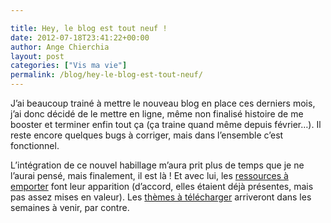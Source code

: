 ```yaml
---

title: Hey, le blog est tout neuf !
date: 2012-07-18T23:41:22+00:00
author: Ange Chierchia
layout: post
categories: ["Vis ma vie"]
permalink: /blog/hey-le-blog-est-tout-neuf/
---
```

J&rsquo;ai beaucoup trainé à mettre le nouveau blog en place ces derniers mois, j&rsquo;ai donc décidé de le mettre en ligne, même non finalisé histoire de me booster et terminer enfin tout ça (ça traine quand même depuis février&#8230;). Il reste encore quelques bugs à corriger, mais dans l&rsquo;ensemble c&rsquo;est fonctionnel.

L&rsquo;intégration de ce nouvel habillage m&rsquo;aura prit plus de temps que je ne l&rsquo;aurai pensé, mais finalement, il est là ! Et avec lui, les [ressources à emporter](http://chierchia.fr/ressources-a-emporter/ "Ressources à emporter") font leur apparition (d&rsquo;accord, elles étaient déjà présentes, mais pas assez mises en valeur). Les [thèmes à télécharger](http://chierchia.fr/themes-a-telecharger/ "Thèmes à télécharger") arriveront dans les semaines à venir, par contre.